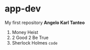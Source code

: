 # app-dev
My first repository
**Angelo Karl Tanteo**
1. Money Heist
2. 2 Good 2 Be True
3. Sherlock Holmes
	`code`
